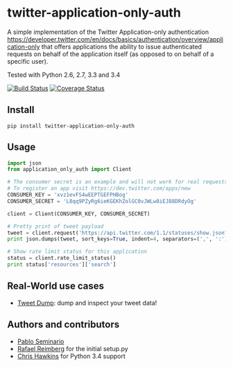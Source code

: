 twitter-application-only-auth
=============================

A simple implementation of the Twitter Application-only authentication
https://developer.twitter.com/en/docs/basics/authentication/overview/application-only
that offers applications the ability to issue authenticated requests on behalf
of the application itself (as opposed to on behalf of a specific user).

Tested with Python 2.6, 2.7, 3.3 and 3.4

[![Build Status](https://travis-ci.org/pabluk/twitter-application-only-auth.png)](https://travis-ci.org/pabluk/twitter-application-only-auth)
[![Coverage Status](https://coveralls.io/repos/pabluk/twitter-application-only-auth/badge.png)](https://coveralls.io/r/pabluk/twitter-application-only-auth)


Install
-------

```
pip install twitter-application-only-auth
```

Usage
-----

```python
import json
from application_only_auth import Client

# The consumer secret is an example and will not work for real requests
# To register an app visit https://dev.twitter.com/apps/new
CONSUMER_KEY = 'xvz1evFS4wEEPTGEFPHBog'
CONSUMER_SECRET = 'L8qq9PZyRg6ieKGEKhZolGC0vJWLw8iEJ88DRdyOg'

client = Client(CONSUMER_KEY, CONSUMER_SECRET)

# Pretty print of tweet payload
tweet = client.request('https://api.twitter.com/1.1/statuses/show.json?id=316683059296624640')
print json.dumps(tweet, sort_keys=True, indent=4, separators=(',', ':'))

# Show rate limit status for this application
status = client.rate_limit_status()
print status['resources']['search']
```

Real-World use cases
--------------------

* [Tweet Dump](http://tweetdump.info/): dump and inspect your tweet data!


Authors and contributors
------------------------

* [Pablo Seminario](https://github.com/pabluk)
* [Rafael Reimberg](https://github.com/rreimberg) for the initial setup.py
* [Chris Hawkins](https://github.com/ChrisHawkins) for Python 3.4 support

